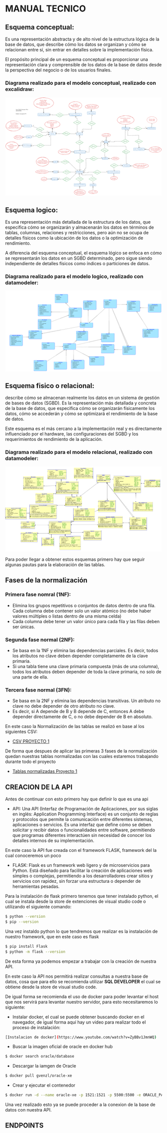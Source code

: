 # MANUAL TECNICO
## Esquema conceptual:
Es una representación abstracta y de alto nivel de la estructura lógica de la base de datos, que describe cómo los datos se organizan y cómo se relacionan entre sí, sin entrar en detalles sobre la implementación física. 

El propósito principal de un esquema conceptual es proporcionar una representación clara y comprensible de los datos de la base de datos desde la perspectiva del negocio o de los usuarios finales.

### Diagrama realizado para el modelo conceptual, realizado con excalidraw:
![Diagrama Modelo Conceptual](https://github.com/Samashoas/SBD1_P1_202109705/blob/main/%5BSDB1%5DDiagramas_P1/%5BSBD1%5DModelo_Conceptual_P1.png?raw=true)

## Esquema logico:
Es una representación más detallada de la estructura de los datos, que especifica cómo se organizarán y almacenarán los datos en términos de tablas, columnas, relaciones y restricciones, pero aún no se ocupa de detalles físicos como la ubicación de los datos o la optimización de rendimiento.

A diferencia del esquema conceptual, el esquema lógico se enfoca en cómo se representarán los datos en un SGBD determinado, pero sigue siendo independiente de detalles físicos como índices o particiones de datos.

### Diagrama realizado para el modelo logico, realizado con datamodeler:
![Diagrama Modelo Logico](https://github.com/Samashoas/SBD1_P1_202109705/blob/main/%5BSDB1%5DDiagramas_P1/%5BSBD1%5DModelo_Logicol_P1.png?raw=true)

## Esquema fisico o relacional:
describe cómo se almacenan realmente los datos en un sistema de gestión de bases de datos (SGBD). Es la representación más detallada y concreta de la base de datos, que especifica cómo se organizarán físicamente los datos, cómo se accederán y cómo se optimizará el rendimiento de la base de datos.

Este esquema es el más cercano a la implementación real y es directamente influenciado por el hardware, las configuraciones del SGBD y los requerimientos de rendimiento de la aplicación.

### Diagrama realizado para el modelo relacional, realizado con datamodeler: 
![Diagrama de arquitectura](https://github.com/Samashoas/SBD1_P1_202109705/blob/main/%5BSDB1%5DDiagramas_P1/%5BSBD1%5DModelo_Relacionall_P1.png?raw=true)

Para poder llegar a obtener estos esquemas primero hay que seguir algunas pautas para la elaboración de las tablas.

## Fases de la normalización
### Primera fase nomral (1NF):

* Elimina los grupos repetitivos o conjuntos de datos dentro de una fila. Cada columna debe contener solo un valor atómico (no debe haber valores múltiples o listas dentro de una misma celda)
* Cada columna debe tener un valor único para cada fila y las filas deben ser únicas.

### Segunda fase normal (2NF):

* Se basa en la 1NF y elimina las dependencias parciales. Es decir, todos los atributos no clave deben depender completamente de la clave primaria.
* Si una tabla tiene una clave primaria compuesta (más de una columna), todos los atributos deben depender de toda la clave primaria, no solo de una parte de ella.

### Tercera fase normal (3FN):
* Se basa en la 2NF y elimina las dependencias transitivas. Un atributo no clave no debe depender de otro atributo no clave.
* Es decir, si A depende de B y B depende de C, entonces A debe depender directamente de C, o no debe depender de B en absoluto.

En este caso la Normalización de las tablas se realizó en base al los siguientes CSV:
* [CSV PROYECTO 1](https://drive.google.com/drive/folders/1gwGvckRx3sAuRtZpQMKZwzTaFL4i7Fa8)

De forma que despues de aplicar las primeras 3 fases de la normalización quedan nuestras tablas normalizadas con las cuales estaremos trabajando durante todo el proyecto
* [Tablas normalizadas Proyecto 1](https://docs.google.com/spreadsheets/d/1shWiuavApTypH0oO4eYShfWLYI0867wxHVzaHkl4IQw/edit?gid=0#gid=0)

## CREACION DE LA API

Antes de continuar con esto primero hay que definir lo que es una api

* API: Una API (Interfaz de Programación de Aplicaciones, por sus siglas en inglés: Application Programming Interface) es un conjunto de reglas y protocolos que permite la comunicación entre diferentes sistemas, aplicaciones o servicios. Es una interfaz que define cómo se deben solicitar y recibir datos o funcionalidades entre software, permitiendo que programas diferentes interactúen sin necesidad de conocer los detalles internos de su implementación.

En este caso la API fue creada con el framework FLASK, framework del la cual conoceremos un poco

* FLASK: Flask es un framework web ligero y de microservicios para Python. Está diseñado para facilitar la creación de aplicaciones web simples o complejas, permitiendo a los desarrolladores crear sitios y servicios con rapidez, sin forzar una estructura o depender de herramientas pesadas.

Para la instalación de flask primero tenemos que tener instalado python, el cual se instala desde la store de extenciones de visual studio code o utilizando el siguiente comando:

```bash
$ python --version
$ pip --version
```

Una vez instaldo python lo que tendremos que realizar es la instalación de nuestro framework, que en este caso es flask


```bash
$ pip install Flask
$ python -m flask --version
```

De esta forma ya podemos empezar a trabajar con la creación de nuestra API.

En este caso la API nos permitirá realizar consultas a nuestra base de datos, cosa que para ello se recomienda utilizar **SQL DEVELOPER** el cual se obtiene desde la store de visual studio code.

De igual forma se recomienda el uso de docker para poder levantar el host que nos servirá para levantar nuestro servidor, para esto necesitaremos lo siguiente:

* Instalar docker, el cual se puede obtener buscando docker en el navegador, de igual forma aquí hay un video para realizar todo el proceso de instalación:

```bash
[Instalacion de docker](https://www.youtube.com/watch?v=ZyBBv1JmnWQ)
```

* Buscar la imagen oficial de oracle en docker hub

```bash
$ docker search oracle/database
```

* Descargar la iamgen de Oracle

```bash
$ docker pull gvenzl/oracle-xe
```

* Crear y ejecutar el contenedor

```bash
$ docker run -d --name oracle-xe -p 1521:1521 -p 5500:5500 -e ORACLE_PASSWORD=your_password gvenzl/oracle-xe
```

Una vez realizado esto ya se puede proceder a la conexion de la base de datos con nuestra API.

## ENDPOINTS
